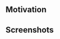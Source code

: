## Motivation

<!-- Describe _why_ this change should merge. -->

## Screenshots

<!-- Add video recordings of any new UI behavior. If there is no new behavior, just write "N/A". -->
